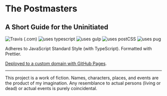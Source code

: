 # The Postmasters

## A Short Guide for the Uninitiated

![Travis (.com)](https://img.shields.io/travis/com/k4y4k/tribute-page?logo=travis&logoColor=white&style=for-the-badge)
![uses typescript](https://img.shields.io/static/v1?label=uses&message=typescript&color=blue&logo=typescript&logoColor=white&style=for-the-badge)
![uses gulp](https://img.shields.io/static/v1?label=uses&message=gulp&color=blue&logo=gulp&logoColor=white&style=for-the-badge)
![uses postCSS](https://img.shields.io/static/v1?label=uses&message=postCSS&color=blue&logo=postCSS&logoColor=white&style=for-the-badge)
![uses pug](https://img.shields.io/static/v1?label=uses&message=pug&color=blue&logo=pug&logoColor=white&style=for-the-badge)

Adheres to JavaScript Standard Style (with TypeScript).
Formatted with Prettier.

[Deployed to a custom domain with GitHub Pages](https://tribute-page.kayak.rocks).

---

This project is a work of fiction. Names, characters, places, and events are the product of my imagination. Any resemblance to actual persons (living or dead) or actual events is purely coincidental.
